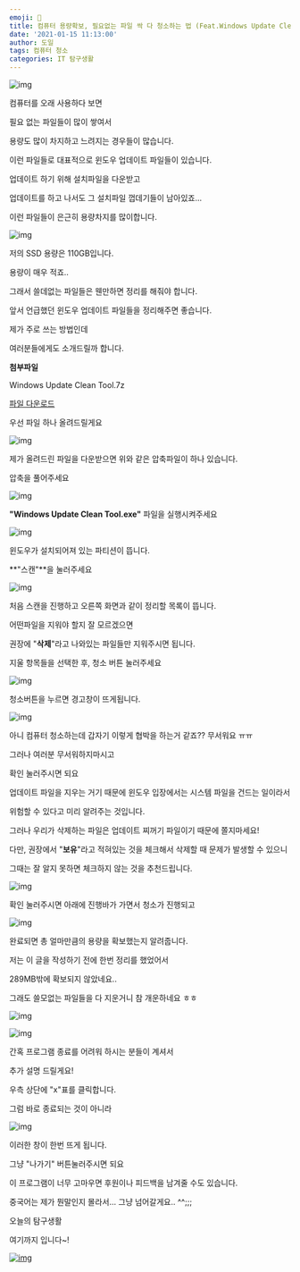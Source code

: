 ```yaml
---
emoji: 🧐
title: 컴퓨터 용량확보, 필요없는 파일 싹 다 청소하는 법 (Feat.Windows Update Clean Tool)
date: '2021-01-15 11:13:00'
author: 도일
tags: 컴퓨터 청소
categories: IT 탐구생활
---
```

![img](./img/컴퓨터_청소.png)



컴퓨터를 오래 사용하다 보면

필요 없는 파일들이 많이 쌓여서

용량도 많이 차지하고 느려지는 경우들이 많습니다.

이런 파일들로 대표적으로 윈도우 업데이트 파일들이 있습니다.

업데이트 하기 위해 설치파일을 다운받고

업데이트를 하고 나서도 그 설치파일 껍데기들이 남아있죠...

이런 파일들이 은근히 용량차지를 많이합니다.



![img](./img/image-1636010686824498.png)

저의 SSD 용량은 110GB입니다.

용량이 매우 적죠..

그래서 쓸데없는 파일들은 웬만하면 정리를 해줘야 합니다.

앞서 언급했던 윈도우 업데이트 파일들을 정리해주면 좋습니다.

제가 주로 쓰는 방법인데

여러분들에게도 소개드릴까 합니다.



**첨부파일**

Windows Update Clean Tool.7z

 [파일 다운로드](https://blogattach.naver.com/79ec65d5c49b9d416d88ecdbe7027e03a7f00fec94/20210125_46_blogfile/kdi3939_1611539329222_hARxvi_7z/Windows+Update+Clean+Tool.7z)

우선 파일 하나 올려드릴게요



![img](./img/01.압축파일.png)

제가 올려드린 파일을 다운받으면 위와 같은 압축파일이 하나 있습니다.

압축을 풀어주세요

![img](./img/02.압축풀음.png)

**"Windows Update Clean Tool.exe"** 파일을 실행시켜주세요

![img](./img/03.첫실행.png)

윈도우가 설치되어져 있는 파티션이 뜹니다.

**"스캔"**을 눌러주세요



![img](./img/04.스캔_시작.png)

처음 스캔을 진행하고 오른쪽 화면과 같이 정리할 목록이 뜹니다.

어떤파일을 지워야 할지 잘 모르겠으면

권장에 "**삭제**"라고 나와있는 파일들만 지워주시면 됩니다.

지울 항목들을 선택한 후, 청소 버튼 눌러주세요



![img](./img/05.경고.png)

청소버튼을 누르면 경고창이 뜨게됩니다.



![img](./img/image.png)

아니 컴퓨터 청소하는데 갑자기 이렇게 협박을 하는거 같죠?? 무서워요 ㅠㅠ









그러나 여러분 무서워하지마시고

확인 눌러주시면 되요

업데이트 파일을 지우는 거기 때문에 윈도우 입장에서는 시스템 파일을 건드는 일이라서

위험할 수 있다고 미리 알려주는 것입니다.

그러나 우리가 삭제하는 파일은 업데이트 찌꺼기 파일이기 때문에 쫄지마세요!

다만, 권장에서 "**보유**"라고 적혀있는 것을 체크해서 삭제할 때 문제가 발생할 수 있으니

그때는 잘 알지 못하면 체크하지 않는 것을 추천드립니다.

![img](./img/06.청소.png)

확인 눌러주시면 아래에 진행바가 가면서 청소가 진행되고

![img](./img/07.청소_끝.png)

완료되면 총 얼마만큼의 용량을 확보했는지 알려줍니다.

저는 이 글을 작성하기 전에 한번 정리를 했었어서

289MB밖에 확보되지 않았네요..

그래도 쓸모없는 파일들을 다 지운거니 참 개운하네요 ㅎㅎ





![img](./img/rodns.jpg)











![img](./img/08.종료할때.png)

간혹 프로그램 종료를 어려워 하시는 분들이 계셔서

추가 설명 드릴게요!

우측 상단에 "x"표를 클릭합니다.

그럼 바로 종료되는 것이 아니라

![img](./img/09.나가기.png)

이러한 창이 한번 뜨게 됩니다.

그냥 "나가기" 버튼눌러주시면 되요

이 프로그램이 너무 고마우면 후원이나 피드백을 남겨줄 수도 있습니다.

중국어는 제가 뭔말인지 몰라서... 그냥 넘어갈게요.. ^^;;;





오늘의 탐구생활

여기까지 입니다~!

[![img](./img/original_17.gif)](https://blog.naver.com/PostView.naver?blogId=kdi3939&logNo=222219064587&parentCategoryNo=&categoryNo=80&viewDate=&isShowPopularPosts=false&from=postList#)